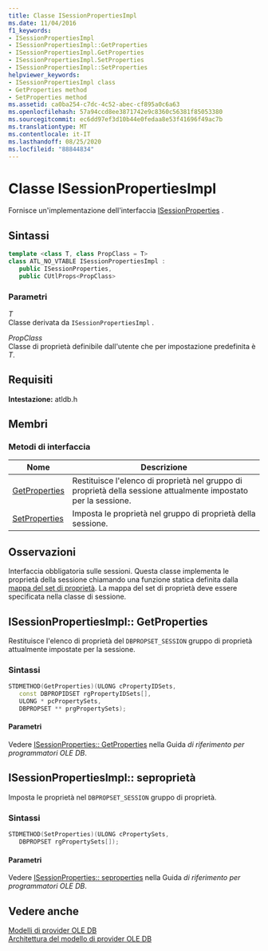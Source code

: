 ```yaml
---
title: Classe ISessionPropertiesImpl
ms.date: 11/04/2016
f1_keywords:
- ISessionPropertiesImpl
- ISessionPropertiesImpl::GetProperties
- ISessionPropertiesImpl.GetProperties
- ISessionPropertiesImpl.SetProperties
- ISessionPropertiesImpl::SetProperties
helpviewer_keywords:
- ISessionPropertiesImpl class
- GetProperties method
- SetProperties method
ms.assetid: ca0ba254-c7dc-4c52-abec-cf895a0c6a63
ms.openlocfilehash: 57a94ccd8ee3871742e9c8360c56381f85053380
ms.sourcegitcommit: ec6dd97ef3d10b44e0fedaa8e53f41696f49ac7b
ms.translationtype: MT
ms.contentlocale: it-IT
ms.lasthandoff: 08/25/2020
ms.locfileid: "88844834"
---
```

# <a name="isessionpropertiesimpl-class"></a>Classe ISessionPropertiesImpl

Fornisce un'implementazione dell'interfaccia [ISessionProperties](/previous-versions/windows/desktop/ms713721(v=vs.85)) .

## <a name="syntax"></a>Sintassi

```cpp
template <class T, class PropClass = T>
class ATL_NO_VTABLE ISessionPropertiesImpl :
   public ISessionProperties,
   public CUtlProps<PropClass>
```

### <a name="parameters"></a>Parametri

*T*<br/>
Classe derivata da `ISessionPropertiesImpl` .

*PropClass*<br/>
Classe di proprietà definibile dall'utente che per impostazione predefinita è *T*.

## <a name="requirements"></a>Requisiti

**Intestazione:** atldb.h

## <a name="members"></a>Membri

### <a name="interface-methods"></a>Metodi di interfaccia

| Nome | Descrizione |
|-|-|
|[GetProperties](#getproperties)|Restituisce l'elenco di proprietà nel gruppo di proprietà della sessione attualmente impostato per la sessione.|
|[SetProperties](#setproperties)|Imposta le proprietà nel gruppo di proprietà della sessione.|

## <a name="remarks"></a>Osservazioni

Interfaccia obbligatoria sulle sessioni. Questa classe implementa le proprietà della sessione chiamando una funzione statica definita dalla [mappa del set di proprietà](../../data/oledb/begin-propset-map.md). La mappa del set di proprietà deve essere specificata nella classe di sessione.

## <a name="isessionpropertiesimplgetproperties"></a><a name="getproperties"></a> ISessionPropertiesImpl:: GetProperties

Restituisce l'elenco di proprietà del `DBPROPSET_SESSION` gruppo di proprietà attualmente impostate per la sessione.

### <a name="syntax"></a>Sintassi

```cpp
STDMETHOD(GetProperties)(ULONG cPropertyIDSets,
   const DBPROPIDSET rgPropertyIDSets[],
   ULONG * pcPropertySets,
   DBPROPSET ** prgPropertySets);
```

#### <a name="parameters"></a>Parametri

Vedere [ISessionProperties:: GetProperties](/previous-versions/windows/desktop/ms723643(v=vs.85)) nella Guida *di riferimento per programmatori OLE DB*.

## <a name="isessionpropertiesimplsetproperties"></a><a name="setproperties"></a> ISessionPropertiesImpl:: seproprietà

Imposta le proprietà nel `DBPROPSET_SESSION` gruppo di proprietà.

### <a name="syntax"></a>Sintassi

```cpp
STDMETHOD(SetProperties)(ULONG cPropertySets,
   DBPROPSET rgPropertySets[]);
```

#### <a name="parameters"></a>Parametri

Vedere [ISessionProperties:: seproperties](/previous-versions/windows/desktop/ms714405(v=vs.85)) nella Guida *di riferimento per programmatori OLE DB*.

## <a name="see-also"></a>Vedere anche

[Modelli di provider OLE DB](../../data/oledb/ole-db-provider-templates-cpp.md)<br/>
[Architettura del modello di provider OLE DB](../../data/oledb/ole-db-provider-template-architecture.md)
